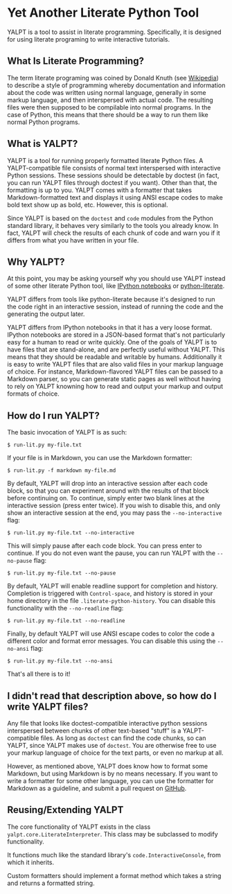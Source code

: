 Yet Another Literate Python Tool
================================

YALPT is a tool to assist in literate programming.  Specifically, it is
designed for using literate programing to write interactive tutorials.


What Is Literate Programming?
-----------------------------

The term literate programing was coined by Donald Knuth (see [Wikipedia][1])
to describe a style of programming whereby documentation and information
about the code was written using normal language, generally in some markup
language, and then interspersed with actual code.  The resulting files
were then supposed to be compilable into normal programs.  In the case
of Python, this means that there should be a way to run them like normal
Python programs.


What is YALPT?
--------------

YALPT is a tool for running properly formatted literate Python files.  A
YALPT-compatible file consists of normal text interspersed with interactive
Python sessions.  These sessions should be detectable by doctest (in fact, you
can run YALPT files through doctest if you want).  Other than that, the
formatting is up to you.  YALPT comes with a formatter that takes
Markdown-formatted text and displays it using ANSI escape codes to make bold
text show up as bold, etc.  However, this is optional.

Since YALPT is based on the `doctest` and `code` modules from the Python
standard library, it behaves very similarly to the tools you already know.
In fact, YALPT will check the results of each chunk of code and warn you
if it differs from what you have written in your file.


Why YALPT?
----------

At this point, you may be asking yourself why you should use YALPT instead
of some other literate Python tool, like
[IPython notebooks](http://ipython.org/notebook.html) or
[python-literate](https://github.com/stdbrouw/python-literate).

YALPT differs from tools like python-literate because it's designed to run
the code right in an interactive session, instead of running the code and
the generating the output later.

YALPT differs from IPython notebooks in that it has a very loose format.
IPython notebooks are stored in a JSON-based format that's not particularly
easy for a human to read or write quickly.  One of the goals of YALPT is to
have files that are stand-alone, and are perfectly useful without YALPT.
This means that they should be readable and writable by humans.  Additionally
it is easy to write YALPT files that are also valid files in your markup
language of choice.  For instance, Markdown-flavored YALPT files can be passed
to a Markdown parser, so you can generate static pages as well without having
to rely on YALPT knowning how to read and output your markup and output formats
of choice.


How do I run YALPT?
-------------------

The basic invocation of YALPT is as such:

    $ run-lit.py my-file.txt

If your file is in Markdown, you can use the Markdown formatter:

    $ run-lit.py -f markdown my-file.md

By default, YALPT will drop into an interactive session after each code
block, so that you can experiment around with the results of that block before
continuing on.  To continue, simply enter two blank lines at the interactive
session (press enter twice).  If you wish to disable this, and only show an
interactive session at the end, you may pass the `--no-interactive` flag:

    $ run-lit.py my-file.txt --no-interactive

This will simply pause after each code block.  You can press enter to continue.
If you do not even want the pause, you can run YALPT with the `--no-pause`
flag:

    $ run-lit.py my-file.txt --no-pause

By default, YALPT will enable readline support for completion and history.
Completion is triggered with `Control-space`, and history is stored in your
home directory in the file `.literate-python-history`.  You can disable this
functionality with the `--no-readline` flag:

    $ run-lit.py my-file.txt --no-readline

Finally, by default YALPT will use ANSI escape codes to color the code a
different color and format error messages.  You can disable this using the
`--no-ansi` flag:

    $ run-lit.py my-file.txt --no-ansi

That's all there is to it!


I didn't read that description above, so how do I write YALPT files?
--------------------------------------------------------------------

Any file that looks like doctest-compatible interactive python sessions
interspersed between chunks of other text-based "stuff" is a YALPT-compatible
files.  As long as `doctest` can find the code chunks, so can YALPT, since
YALPT makes use of `doctest`.  You are otherwise free to use your markup
language of choice for the text parts, or even no markup at all.

However, as mentioned above, YALPT does know how to format some Markdown, but
using Markdown is by no means necessary.  If you want to write a formatter for
some other language, you can use the formatter for Markdown as a guideline, and
submit a pull request on [GitHub](https://github.com/directxman12/yalpt).


Reusing/Extending YALPT
-----------------------

The core functionality of YALPT exists in the class
`yalpt.core.LiterateInterpreter`.  This class may be subclassed to modify
functionality.

It functions much like the standard library's `code.InteractiveConsole`,
from which it inherits.

Custom formatters should implement a format method which takes a string and
returns a formatted string.


[1]: http://en.wikipedia.org/wiki/Literate_programming
